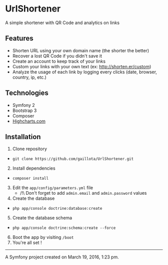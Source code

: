 UrlShortener
============
A simple shortener with QR Code and analytics on links

## Features
* Shorten URL using your own domain name (the shorter the better)
* Recover a lost QR Code if you didn't save it
* Create an account to keep track of your links
* Custom your links with your own text (ex: http://shorten.er/custom)
* Analyze the usage of each link by logging every clicks (date, browser, country, ip, etc.)

## Technologies
* Symfony 2
* Bootstrap 3
* Composer
* [Highcharts.com](http://www.highcharts.com)

## Installation
1. Clone repository
* `git clone https://github.com/gaillota/UrlShortener.git`
2. Install dependencies
* `composer install`
3. Edit the `app/config/parameters.yml` file
    * /!\ Don't forget to add `admin.email` and `admin.password` values
4. Create the database
 * `php app/console doctrine:database:create`
5. Create the database schema
 * `php app/console doctrine:schema:create --force`
6. Boot the app by visiting `/boot`
7. You're all set !

---

A Symfony project created on March 19, 2016, 1:23 pm.
